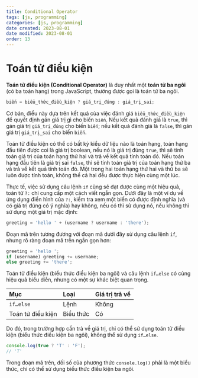 ```yaml
---
title: Conditional Operator
tags: [js, programming]
categories: [js, programming]
date created: 2023-08-01
date modified: 2023-08-01
order: 13
---
```


# Toán tử điều kiện

**Toán tử điều kiện (Conditional Operator)** là duy nhất một **toán tử ba ngôi** (có ba toán hạng) trong JavaScript, thường được gọi là toán tử ba ngôi.

```js
biến = biểu_thức_điều_kiện ? giá_trị_đúng : giá_trị_sai;
```

Cơ bản, điều này dựa trên kết quả của việc đánh giá `biểu_thức_điều_kiện` để quyết định gán giá trị gì cho biến `biến`. Nếu kết quả đánh giá là `true`, thì gán giá trị `giá_trị_đúng` cho biến `biến`; nếu kết quả đánh giá là `false`, thì gán giá trị `giá_trị_sai` cho biến `biến`.

Toán tử điều kiện có thể có bất kỳ kiểu dữ liệu nào là toán hạng, toán hạng đầu tiên được coi là giá trị boolean, nếu nó là giá trị đúng `true`, thì sẽ tính toán giá trị của toán hạng thứ hai và trả về kết quả tính toán đó. Nếu toán hạng đầu tiên là giá trị sai `false`, thì sẽ tính toán giá trị của toán hạng thứ ba và trả về kết quả tính toán đó. Một trong hai toán hạng thứ hai và thứ ba sẽ luôn được tính toán, không thể cả hai đều được thực hiện cùng một lúc.

Thực tế, việc sử dụng câu lệnh `if` cũng sẽ đạt được cùng một hiệu quả, toán tử `?:` chỉ cung cấp một cách viết ngắn gọn. Dưới đây là một ví dụ về ứng dụng điển hình của `?:`, kiểm tra xem một biến có được định nghĩa (và có giá trị đúng có ý nghĩa) hay không, nếu có thì sử dụng nó, nếu không thì sử dụng một giá trị mặc định:

```js
greeting = 'hello ' + (username ? username : 'there');
```

Đoạn mã trên tương đương với đoạn mã dưới đây sử dụng câu lệnh `if`, nhưng rõ ràng đoạn mã trên ngắn gọn hơn:

```js
greeting = 'hello ';
if (username) greeting += username;
else greeting += 'there';
```

Toán tử điều kiện (biểu thức điều kiện ba ngôi) và câu lệnh `if…else` có cùng hiệu quả biểu diễn, nhưng có một sự khác biệt quan trọng.

| Mục          | Loại   | Giá trị trả về |
| :---------- | :----- | :----- |
| `if…else` | Lệnh   | Không     |
| Toán tử điều kiện  | Biểu thức | Có     |

Do đó, trong trường hợp cần trả về giá trị, chỉ có thể sử dụng toán tử điều kiện (biểu thức điều kiện ba ngôi), không thể sử dụng `if…else`.

```js
console.log(true ? 'T' : 'F');
// 'T'
```

Trong đoạn mã trên, đối số của phương thức `console.log()` phải là một biểu thức, chỉ có thể sử dụng biểu thức điều kiện ba ngôi.
